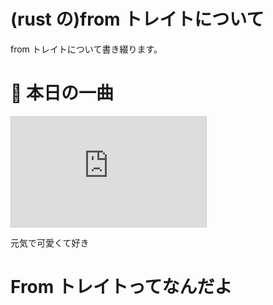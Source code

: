 # (rust の)from トレイトについて

from トレイトについて書き綴ります。

# 🎵 本日の一曲

<iframe width="312" height="176" src="https://ext.nicovideo.jp/thumb/sm44581955" scrolling="no" style="border:solid 1px #ccc;" frameborder="0"><a href="https://www.nicovideo.jp/watch/sm44581955">キミにしか描けない世界 / 音街ウナ</a></iframe>

元気で可愛くて好き

# From トレイトってなんだよ
